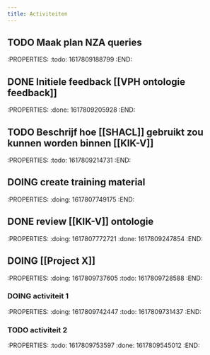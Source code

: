 ```yaml
---
title: Activiteiten
---
```


## TODO Maak plan NZA queries
:PROPERTIES:
:todo: 1617809188799
:END:
## DONE Initiele feedback [[VPH ontologie feedback]]
:PROPERTIES:
:done: 1617809205928
:END:
## TODO Beschrijf hoe [[SHACL]] gebruikt zou kunnen worden binnen [[KIK-V]]
:PROPERTIES:
:todo: 1617809214731
:END:
## DOING create training material
:PROPERTIES:
:doing: 1617807749175
:END:
## DONE review [[KIK-V]] ontologie
:PROPERTIES:
:doing: 1617807772721
:done: 1617809247854
:END:
## DOING [[Project X]]
:PROPERTIES:
:doing: 1617809737605
:todo: 1617809728588
:END:
### DOING activiteit 1
:PROPERTIES:
:doing: 1617809742447
:todo: 1617809731437
:END:
### TODO activiteit 2
:PROPERTIES:
:todo: 1617809753597
:done: 1617809545012
:END:
###
